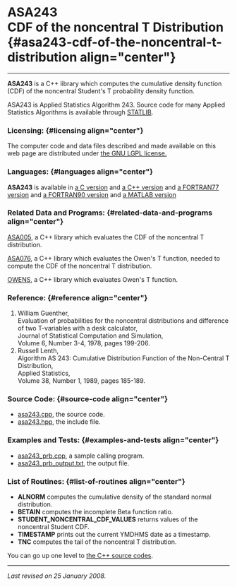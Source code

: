 ASA243\
CDF of the noncentral T Distribution {#asa243-cdf-of-the-noncentral-t-distribution align="center"}
====================================

------------------------------------------------------------------------

**ASA243** is a C++ library which computes the cumulative density
function (CDF) of the noncentral Student's T probability density
function.

ASA243 is Applied Statistics Algorithm 243. Source code for many Applied
Statistics Algorithms is available through
[STATLIB](http://lib.stat.cmu.edu/apstat).

### Licensing: {#licensing align="center"}

The computer code and data files described and made available on this
web page are distributed under [the GNU LGPL
license.](../../txt/gnu_lgpl.txt)

### Languages: {#languages align="center"}

**ASA243** is available in [a C version](../../c_src/asa243/asa243.md)
and [a C++ version](../../master/asa243/asa243.md) and [a FORTRAN77
version](../../f77_src/asa243/asa243.md) and [a FORTRAN90
version](../../f_src/asa243/asa243.md) and [a MATLAB
version](../../m_src/asa243/asa243.md)

### Related Data and Programs: {#related-data-and-programs align="center"}

[ASA005](../../master/asa005/asa005.md), a C++ library which
evaluates the CDF of the noncentral T distribution.

[ASA076](../../master/asa076/asa076.md), a C++ library which
evaluates the Owen's T function, needed to compute the CDF of the
noncentral T distribution.

[OWENS](../../master/owens/owens.md), a C++ library which evaluates
Owen's T function.

### Reference: {#reference align="center"}

1.  William Guenther,\
    Evaluation of probabilities for the noncentral distributions and
    difference of two T-variables with a desk calculator,\
    Journal of Statistical Computation and Simulation,\
    Volume 6, Number 3-4, 1978, pages 199-206.
2.  Russell Lenth,\
    Algorithm AS 243: Cumulative Distribution Function of the
    Non-Central T Distribution,\
    Applied Statistics,\
    Volume 38, Number 1, 1989, pages 185-189.

### Source Code: {#source-code align="center"}

-   [asa243.cpp](asa243.cpp), the source code.
-   [asa243.hpp](asa243.hpp), the include file.

### Examples and Tests: {#examples-and-tests align="center"}

-   [asa243\_prb.cpp](asa243_prb.cpp), a sample calling program.
-   [asa243\_prb\_output.txt](asa243_prb_output.txt), the output file.

### List of Routines: {#list-of-routines align="center"}

-   **ALNORM** computes the cumulative density of the standard normal
    distribution.
-   **BETAIN** computes the incomplete Beta function ratio.
-   **STUDENT\_NONCENTRAL\_CDF\_VALUES** returns values of the
    noncentral Student CDF.
-   **TIMESTAMP** prints out the current YMDHMS date as a timestamp.
-   **TNC** computes the tail of the noncentral T distribution.

You can go up one level to [the C++ source codes](../cpp_src.md).

------------------------------------------------------------------------

*Last revised on 25 January 2008.*
